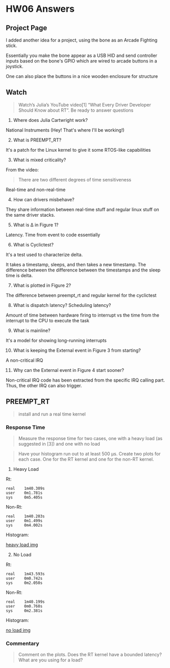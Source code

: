 # HW06 Answers

## Project Page

I added another idea for a project, using the bone as an Arcade Fighting stick.

Essentially you make the bone appear as a USB HID and send controller inputs based on the bone's GPIO which are wired to arcade buttons in a joystick.

One can also place the buttons in a nice wooden enclosure for structure

## Watch

> Watch’s Julia’s YouTube video[1] “What Every Driver Developer Should Know about RT”. Be ready to answer questions

1. Where does Julia Cartwright work?

National Instruments (Hey! That's where I'll be working!)

2. What is PREEMPT_RT?

It's a patch for the Linux kernel to give it some RTOS-like capabilities

3. What is mixed criticality?

From the video:

> There are two different degrees of time sensitiveness

Real-time and non-real-time

4. How can drivers misbehave?

They share information between real-time stuff and regular linux stuff on the same driver stacks.

5. What is Δ in Figure 1?

Latency. Time from event to code essentially

6. What is Cyclictest?

It's a test used to characterize delta.

It takes a timestamp, sleeps, and then takes a new timestamp. The difference between the difference between the timestamps and the sleep time is delta.

7. What is plotted in Figure 2?

The difference between preempt_rt and regular kernel for the cyclictest

8. What is dispatch latency? Scheduling latency?

Amount of time between hardware firing to interrupt vs the time from the interrupt to the CPU to execute the task

9. What is mainline?

It's a model for showing long-running interrupts

10. What is keeping the External event in Figure 3 from starting?

A non-critical IRQ

11. Why can the External event in Figure 4 start sooner?

Non-critical IRQ code has been extracted from the specific IRQ calling part. Thus, the other IRQ can also trigger.

## PREEMPT_RT

> install and run a real time kernel

### Response Time

> Measure the response time for two cases, one with a heavy load (as suggested in [3]) and one with no load

> Have your histogram run out to at least 500 µs. Create two plots for each case. One for the RT kernel and one for the non-RT kernel.

1. Heavy Load

Rt:

```
real    1m40.309s
user    0m1.781s
sys     0m5.405s
```

Non-Rt:

``` 
real    1m40.203s
user    0m1.499s
sys     0m4.002s
```

Histogram:

[heavy load img](./heavy.png)

2. No Load

Rt:

```
real    1m43.593s
user    0m0.742s
sys     0m2.050s
```

Non-Rt:

```
real    1m40.199s
user    0m0.760s
sys	    0m2.381s
```

Histogram:

[no load img](./no-load.png)

### Commentary

> Comment on the plots. Does the RT kernel have a bounded latency? What are you using for a load?



